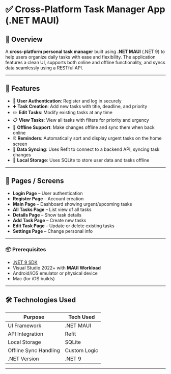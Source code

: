 # ✅ Cross-Platform Task Manager App (.NET MAUI)

## 📝 Overview

A **cross-platform personal task manager** built using **.NET MAUI** (.NET 9) to help users organize daily tasks with ease and flexibility. The application features a clean UI, supports both online and offline functionality, and syncs data seamlessly using a RESTful API.

---

## 🚀 Features

- 🔐 **User Authentication**: Register and log in securely
- ➕ **Task Creation**: Add new tasks with title, deadline, and priority
- ✏️ **Edit Tasks**: Modify existing tasks at any time
- 📋 **View Tasks**: View all tasks with filters for priority and urgency
- 📶 **Offline Support**: Make changes offline and sync them when back online
- ⏰ **Reminders**: Automatically sort and display urgent tasks on the home screen
- 🔄 **Data Syncing**: Uses Refit to connect to a backend API, syncing task changes
- 💾 **Local Storage**: Uses SQLite to store user data and tasks offline

---

## 📱 Pages / Screens

- **Login Page** – User authentication
- **Register Page** – Account creation
- **Main Page** – Dashboard showing urgent/upcoming tasks
- **All Tasks Page** – List view of all tasks
- **Details Page** – Show task details
- **Add Task Page** – Create new tasks
- **Edit Task Page** – Update or delete existing tasks
- **Settings Page** – Change personal info

---

### 📦 Prerequisites

- [.NET 9 SDK](https://dotnet.microsoft.com/en-us/download)
- Visual Studio 2022+ with **MAUI Workload**
- Android/iOS emulator or physical device
- Mac (for iOS builds)

---

## 🛠 Technologies Used

| Purpose                | Tech Used       |
|------------------------|-----------------|
| UI Framework           | .NET MAUI       |
| API Integration        | Refit           |
| Local Storage          | SQLite          |
| Offline Sync Handling  | Custom Logic    |
| .NET Version           | .NET 9          |

---


